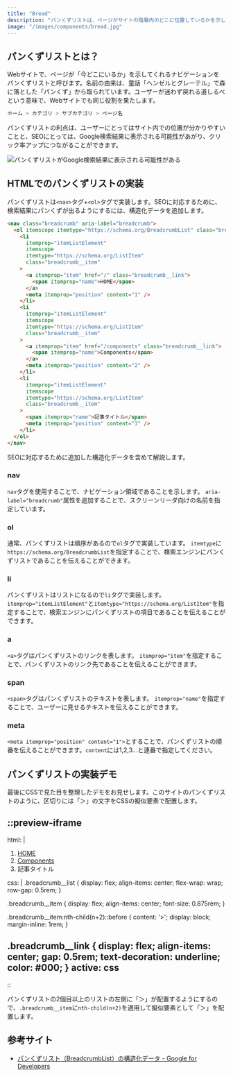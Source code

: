 ```yaml
---
title: "Bread"
description: "パンくずリストは、ページがサイトの階層内のどこに位置しているかを示します。構造化データを含むパンくずリストの作成方法を解説します。"
image: "/images/components/bread.jpg"
---
```


## パンくずリストとは？

Webサイトで、ページが「今どこにいるか」を示してくれるナビゲーションを<Marker>パンくずリスト</Marker>と呼びます。名前の由来は、童話「ヘンゼルとグレーテル」で森に落とした「パンくず」から取られています。ユーザーが迷わず戻れる道しるべという意味で、Webサイトでも同じ役割を果たします。

```bash [パンくずリストの例]
ホーム > カテゴリ > サブカテゴリ > ページ名
```

パンくずリストの利点は、ユーザーにとっては<Marker>サイト内での位置が分かりやすい</Marker>ことと、SEOにとっては、Google検索結果に表示される可能性があがり、<Marker>クリック率アップにつながる</Marker>ことができます。

![パンくずリストがGoogle検索結果に表示される可能性がある](https://res.cloudinary.com/dy8ftemi0/image/upload/v1756023524/bread-01_dzybpv.jpg)

## HTMLでのパンくずリストの実装

パンくずリストは`<nav>`タグ+`<ol>`タグで実装します。SEOに対応するために、検索結果にパンくずが出るようにするには、構造化データを追加します。

```html
<nav class="breadcrumb" aria-label="breadcrumb">
  <ol itemscope itemtype="https://schema.org/BreadcrumbList" class="breadcrumb__list">
    <li
      itemprop="itemListElement"
      itemscope
      itemtype="https://schema.org/ListItem"
      class="breadcrumb__item"
    >
      <a itemprop="item" href="/" class="breadcrumb__link">
        <span itemprop="name">HOME</span>
      </a>
      <meta itemprop="position" content="1" />
    </li>
    <li
      itemprop="itemListElement"
      itemscope
      itemtype="https://schema.org/ListItem"
      class="breadcrumb__item"
    >
      <a itemprop="item" href="/components" class="breadcrumb__link">
        <span itemprop="name">Components</span>
      </a>
      <meta itemprop="position" content="2" />
    </li>
    <li
      itemprop="itemListElement"
      itemscope
      itemtype="https://schema.org/ListItem"
      class="breadcrumb__item"
    >
      <span itemprop="name">記事タイトル</span>
      <meta itemprop="position" content="3" />
    </li>
  </ol>
</nav>
```

SEOに対応するために追加した構造化データを含めて解説します。

### nav

`nav`タグを使用することで、ナビゲーション領域であることを示します。
`aria-label="breadcrumb"`属性を追加することで、スクリーンリーダ向けの名前を指定しています。

### ol

通常、パンくずリストは順序があるので`ol`タグで実装しています。
`itemtype`に`https://schema.org/BreadcrumbList`を指定することで、検索エンジンにパンくずリストであることを伝えることができます。

### li

パンくずリストはリストになるので`li`タグで実装します。
`itemprop="itemListElement"`と`itemtype="https://schema.org/ListItem"`を指定することで、検索エンジンにパンくずリストの項目であることを伝えることができます。

### a

`<a>`タグはパンくずリストのリンクを表します。
`itemprop="item"`を指定することで、パンくずリストのリンク先であることを伝えることができます。

### span

`<span>`タグはパンくずリストのテキストを表します。
`itemprop="name"`を指定することで、ユーザーに見せるテキストを伝えることができます。

### meta

`<meta itemprop="position" content="1">`とすることで、パンくずリストの順番を伝えることができます。`content`には1,2,3...と連番で指定してください。

## パンくずリストの実装デモ

最後にCSSで見た目を整理したデモをお見せします。このサイトのパンくずリストのように、区切りには「＞」の文字をCSSの擬似要素で配置します。

::preview-iframe
---
html: |
  <nav class="breadcrumb" aria-label="breadcrumb">
    <ol itemscope itemtype="https://schema.org/BreadcrumbList" class="breadcrumb__list">
      <li
        itemprop="itemListElement"
        itemscope
        itemtype="https://schema.org/ListItem"
        class="breadcrumb__item"
      >
        <a itemprop="item" href="/" class="breadcrumb__link">
          <span itemprop="name">HOME</span>
        </a>
        <meta itemprop="position" content="1" />
      </li>
      <li
        itemprop="itemListElement"
        itemscope
        itemtype="https://schema.org/ListItem"
        class="breadcrumb__item"
      >
        <a itemprop="item" href="/components" class="breadcrumb__link">
          <span itemprop="name">Components</span>
        </a>
        <meta itemprop="position" content="2" />
      </li>
      <li
        itemprop="itemListElement"
        itemscope
        itemtype="https://schema.org/ListItem"
        class="breadcrumb__item"
      >
        <span itemprop="name">記事タイトル</span>
        <meta itemprop="position" content="3" />
      </li>
    </ol>
  </nav>
css: |
  .breadcrumb__list {
    display: flex;
    align-items: center;
    flex-wrap: wrap;
    row-gap: 0.5rem;
  }

  .breadcrumb__item {
    display: flex;
    align-items: center;
    font-size: 0.875rem;
  }

  .breadcrumb__item:nth-child(n+2)::before {
    content: '>';
    display: block;
    margin-inline: 1rem;
  }

  .breadcrumb__link {
    display: flex;
    align-items: center;
    gap: 0.5rem;
    text-decoration: underline;
    color: #000;
  }
active: css
---
::

パンくずリストの2個目以上のリストの左側に「＞」が配置するようにするので、`.breadcrumb__item`に`nth-child(n+2)`を適用して擬似要素として「＞」を配置します。

## 参考サイト

- [パンくずリスト（BreadcrumbList）の構造化データ - Google for Developers](https://developers.google.com/search/docs/appearance/structured-data/breadcrumb?hl=ja)